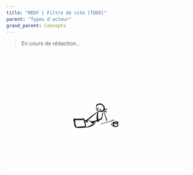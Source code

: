 ```yaml
---
title: "REDY | Filtre de site [TODO]"
parent: "Types d'acteur"
grand_parent: Concepts
---
```



> En cours de rédaction...

![SynApps](../../assets/under-progress.gif)
